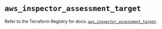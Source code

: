 # `aws_inspector_assessment_target`

Refer to the Terraform Registry for docs: [`aws_inspector_assessment_target`](https://registry.terraform.io/providers/hashicorp/aws/5.100.0/docs/resources/inspector_assessment_target).
